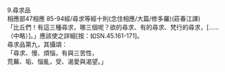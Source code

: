9.尋求品  
相應部47相應 85-94經/尋求等經十則(念住相應/大篇/修多羅)(莊春江譯)  
「比丘們！有這三種尋求，哪三個呢？欲的尋求、有的尋求、梵行的尋求，[……（中略）]。」應該使之詳細[按：如SN.45.161-171]。  
尋求品第九，其攝頌：  
「尋求、慢、煩惱，有與三苦性，  
荒蕪、垢、惱亂，受、渴愛與渴望。」  
  
  
